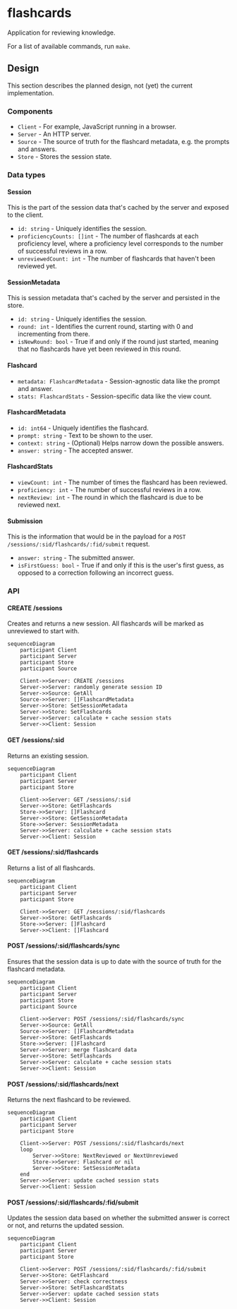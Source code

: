 # flashcards

Application for reviewing knowledge.

For a list of available commands, run `make`.

## Design

This section describes the planned design, not (yet) the current implementation.

### Components

* `Client` - For example, JavaScript running in a browser.
* `Server` - An HTTP server.
* `Source` - The source of truth for the flashcard metadata, e.g. the prompts and answers.
* `Store` - Stores the session state.

### Data types

#### Session

This is the part of the session data that's cached by the server and exposed to the client.

* `id: string` - Uniquely identifies the session.
* `proficiencyCounts: []int` - The number of flashcards at each proficiency level, where a proficiency level corresponds to the number of successful reviews in a row.
* `unreviewedCount: int` - The number of flashcards that haven't been reviewed yet.

#### SessionMetadata

This is session metadata that's cached by the server and persisted in the store.

* `id: string` - Uniquely identifies the session.
* `round: int` - Identifies the current round, starting with 0 and incrementing from there.
* `isNewRound: bool` - True if and only if the round just started, meaning that no flashcards have yet been reviewed in this round.

#### Flashcard

* `metadata: FlashcardMetadata` - Session-agnostic data like the prompt and answer.
* `stats: FlashcardStats` - Session-specific data like the view count.

#### FlashcardMetadata

* `id: int64` - Uniquely identifies the flashcard.
* `prompt: string` - Text to be shown to the user.
* `context: string` - (Optional) Helps narrow down the possible answers.
* `answer: string` - The accepted answer.

#### FlashcardStats

* `viewCount: int` - The number of times the flashcard has been reviewed.
* `proficiency: int` - The number of successful reviews in a row.
* `nextReview: int` - The round in which the flashcard is due to be reviewed next.

#### Submission

This is the information that would be in the payload for a `POST /sessions/:sid/flashcards/:fid/submit` request.

* `answer: string` - The submitted answer.
* `isFirstGuess: bool` - True if and only if this is the user's first guess, as opposed to a correction following an incorrect guess.

### API

#### CREATE /sessions

Creates and returns a new session. All flashcards will be marked as unreviewed to start with.

```mermaid
sequenceDiagram
    participant Client
    participant Server
    participant Store
    participant Source

    Client->>Server: CREATE /sessions
    Server->>Server: randomly generate session ID
    Server->>Source: GetAll
    Source->>Server: []FlashcardMetadata
    Server->>Store: SetSessionMetadata
    Server->>Store: SetFlashcards
    Server->>Server: calculate + cache session stats
    Server->>Client: Session
```

#### GET /sessions/:sid

Returns an existing session.

```mermaid
sequenceDiagram
    participant Client
    participant Server
    participant Store

    Client->>Server: GET /sessions/:sid
    Server->>Store: GetFlashcards
    Store->>Server: []Flashcard
    Server->>Store: GetSessionMetadata
    Store->>Server: SessionMetadata
    Server->>Server: calculate + cache session stats
    Server->>Client: Session
```

#### GET /sessions/:sid/flashcards

Returns a list of all flashcards.

```mermaid
sequenceDiagram
    participant Client
    participant Server
    participant Store

    Client->>Server: GET /sessions/:sid/flashcards
    Server->>Store: GetFlashcards
    Store->>Server: []Flashcard
    Server->>Client: []Flashcard
```

#### POST /sessions/:sid/flashcards/sync

Ensures that the session data is up to date with the source of truth for the flashcard metadata.

```mermaid
sequenceDiagram
    participant Client
    participant Server
    participant Store
    participant Source

    Client->>Server: POST /sessions/:sid/flashcards/sync
    Server->>Source: GetAll
    Source->>Server: []FlashcardMetadata
    Server->>Store: GetFlashcards
    Store->>Server: []Flashcard
    Server->>Server: merge flashcard data
    Server->>Store: SetFlashcards
    Server->>Server: calculate + cache session stats
    Server->>Client: Session
```

#### POST /sessions/:sid/flashcards/next

Returns the next flashcard to be reviewed.

```mermaid
sequenceDiagram
    participant Client
    participant Server
    participant Store

    Client->>Server: POST /sessions/:sid/flashcards/next
    loop
        Server->>Store: NextReviewed or NextUnreviewed
        Store->>Server: Flashcard or nil
        Server->>Store: SetSessionMetadata
    end
    Server->>Server: update cached session stats
    Server->>Client: Session
```

#### POST /sessions/:sid/flashcards/:fid/submit

Updates the session data based on whether the submitted answer is correct or not, and returns the updated session.

```mermaid
sequenceDiagram
    participant Client
    participant Server
    participant Store

    Client->>Server: POST /sessions/:sid/flashcards/:fid/submit
    Server->>Store: GetFlashcard
    Server->>Server: check correctness
    Server->>Store: SetFlashcardStats
    Server->>Server: update cached session stats
    Server->>Client: Session
```
